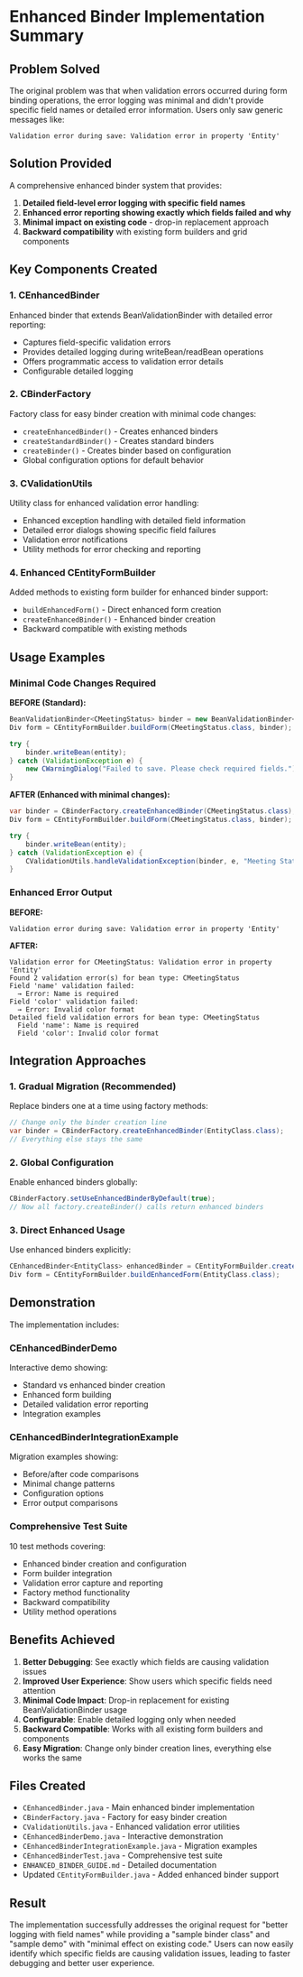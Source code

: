 # Enhanced Binder Implementation Summary

## Problem Solved

The original problem was that when validation errors occurred during form binding operations, the error logging was minimal and didn't provide specific field names or detailed error information. Users only saw generic messages like:

```
Validation error during save: Validation error in property 'Entity'
```

## Solution Provided

A comprehensive enhanced binder system that provides:

1. **Detailed field-level error logging with specific field names**
2. **Enhanced error reporting showing exactly which fields failed and why**
3. **Minimal impact on existing code** - drop-in replacement approach
4. **Backward compatibility** with existing form builders and grid components

## Key Components Created

### 1. CEnhancedBinder<T>
Enhanced binder that extends BeanValidationBinder with detailed error reporting:
- Captures field-specific validation errors
- Provides detailed logging during writeBean/readBean operations
- Offers programmatic access to validation error details
- Configurable detailed logging

### 2. CBinderFactory
Factory class for easy binder creation with minimal code changes:
- `createEnhancedBinder()` - Creates enhanced binders
- `createStandardBinder()` - Creates standard binders  
- `createBinder()` - Creates binder based on configuration
- Global configuration options for default behavior

### 3. CValidationUtils
Utility class for enhanced validation error handling:
- Enhanced exception handling with detailed field information
- Detailed error dialogs showing specific field failures
- Validation error notifications
- Utility methods for error checking and reporting

### 4. Enhanced CEntityFormBuilder
Added methods to existing form builder for enhanced binder support:
- `buildEnhancedForm()` - Direct enhanced form creation
- `createEnhancedBinder()` - Enhanced binder creation
- Backward compatible with existing methods

## Usage Examples

### Minimal Code Changes Required

**BEFORE (Standard):**
```java
BeanValidationBinder<CMeetingStatus> binder = new BeanValidationBinder<>(CMeetingStatus.class);
Div form = CEntityFormBuilder.buildForm(CMeetingStatus.class, binder);

try {
    binder.writeBean(entity);
} catch (ValidationException e) {
    new CWarningDialog("Failed to save. Please check required fields.").open();
}
```

**AFTER (Enhanced with minimal changes):**
```java
var binder = CBinderFactory.createEnhancedBinder(CMeetingStatus.class);
Div form = CEntityFormBuilder.buildForm(CMeetingStatus.class, binder);

try {
    binder.writeBean(entity);
} catch (ValidationException e) {
    CValidationUtils.handleValidationException(binder, e, "Meeting Status");
}
```

### Enhanced Error Output

**BEFORE:**
```
Validation error during save: Validation error in property 'Entity'
```

**AFTER:**
```
Validation error for CMeetingStatus: Validation error in property 'Entity'
Found 2 validation error(s) for bean type: CMeetingStatus
Field 'name' validation failed:
  → Error: Name is required
Field 'color' validation failed:
  → Error: Invalid color format
Detailed field validation errors for bean type: CMeetingStatus
  Field 'name': Name is required
  Field 'color': Invalid color format
```

## Integration Approaches

### 1. Gradual Migration (Recommended)
Replace binders one at a time using factory methods:
```java
// Change only the binder creation line
var binder = CBinderFactory.createEnhancedBinder(EntityClass.class);
// Everything else stays the same
```

### 2. Global Configuration
Enable enhanced binders globally:
```java
CBinderFactory.setUseEnhancedBinderByDefault(true);
// Now all factory.createBinder() calls return enhanced binders
```

### 3. Direct Enhanced Usage
Use enhanced binders explicitly:
```java
CEnhancedBinder<EntityClass> enhancedBinder = CEntityFormBuilder.createEnhancedBinder(EntityClass.class);
Div form = CEntityFormBuilder.buildEnhancedForm(EntityClass.class);
```

## Demonstration

The implementation includes:

### CEnhancedBinderDemo
Interactive demo showing:
- Standard vs enhanced binder creation
- Enhanced form building
- Detailed validation error reporting
- Integration examples

### CEnhancedBinderIntegrationExample
Migration examples showing:
- Before/after code comparisons
- Minimal change patterns
- Configuration options
- Error output comparisons

### Comprehensive Test Suite
10 test methods covering:
- Enhanced binder creation and configuration
- Form builder integration  
- Validation error capture and reporting
- Factory method functionality
- Backward compatibility
- Utility method operations

## Benefits Achieved

1. **Better Debugging**: See exactly which fields are causing validation issues
2. **Improved User Experience**: Show users which specific fields need attention
3. **Minimal Code Impact**: Drop-in replacement for existing BeanValidationBinder usage
4. **Configurable**: Enable detailed logging only when needed
5. **Backward Compatible**: Works with all existing form builders and components
6. **Easy Migration**: Change only binder creation lines, everything else works the same

## Files Created

- `CEnhancedBinder.java` - Main enhanced binder implementation
- `CBinderFactory.java` - Factory for easy binder creation
- `CValidationUtils.java` - Enhanced validation error utilities
- `CEnhancedBinderDemo.java` - Interactive demonstration
- `CEnhancedBinderIntegrationExample.java` - Migration examples
- `CEnhancedBinderTest.java` - Comprehensive test suite
- `ENHANCED_BINDER_GUIDE.md` - Detailed documentation
- Updated `CEntityFormBuilder.java` - Added enhanced binder support

## Result

The implementation successfully addresses the original request for "better logging with field names" while providing a "sample binder class" and "sample demo" with "minimal effect on existing code." Users can now easily identify which specific fields are causing validation issues, leading to faster debugging and better user experience.